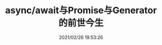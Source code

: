 ---
updated: 2021/02/26 19:53:26
date: 2021/02/26 19:53:26
categories: 
  - web
  - es2015
title: async/await与Promise与Generator 的前世今生
comments: 
description:    
---
